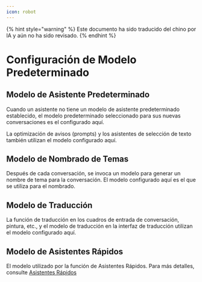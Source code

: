 ```yaml
---
icon: robot
---
```


{% hint style="warning" %}
Este documento ha sido traducido del chino por IA y aún no ha sido revisado.
{% endhint %}

# Configuración de Modelo Predeterminado

## Modelo de Asistente Predeterminado

Cuando un asistente no tiene un modelo de asistente predeterminado establecido, el modelo predeterminado seleccionado para sus nuevas conversaciones es el configurado aquí.

La optimización de avisos (prompts) y los asistentes de selección de texto también utilizan el modelo configurado aquí.

## Modelo de Nombrado de Temas

Después de cada conversación, se invoca un modelo para generar un nombre de tema para la conversación. El modelo configurado aquí es el que se utiliza para el nombrado.

## Modelo de Traducción

La función de traducción en los cuadros de entrada de conversación, pintura, etc., y el modelo de traducción en la interfaz de traducción utilizan el modelo configurado aquí.

## Modelo de Asistentes Rápidos

El modelo utilizado por la función de Asistentes Rápidos. Para más detalles, consulte [Asistentes Rápidos](../kuai-jie-zhu-shou.md)